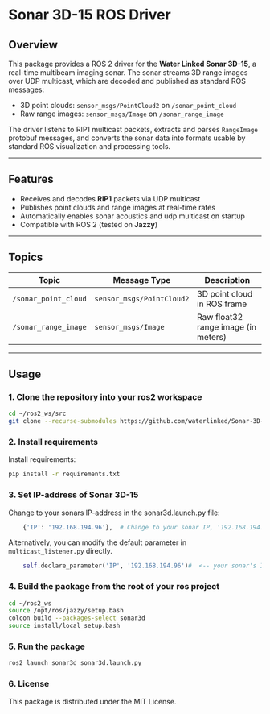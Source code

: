 # Sonar 3D-15 ROS Driver

## Overview

This package provides a ROS 2 driver for the **Water Linked Sonar 3D-15**, a real-time multibeam imaging sonar. The sonar streams 3D range images over UDP multicast, which are decoded and published as standard ROS messages:

- 3D point clouds: `sensor_msgs/PointCloud2` on `/sonar_point_cloud`
- Raw range images: `sensor_msgs/Image` on `/sonar_range_image`

The driver listens to RIP1 multicast packets, extracts and parses `RangeImage` protobuf messages, and converts the sonar data into formats usable by standard ROS visualization and processing tools.

---

## Features

- Receives and decodes **RIP1** packets via UDP multicast
- Publishes point clouds and range images at real-time rates
- Automatically enables sonar acoustics and udp multicast on startup
- Compatible with ROS 2 (tested on **Jazzy**)

---

## Topics

| Topic               | Message Type              | Description                        |
|--------------------|---------------------------|------------------------------------|
| `/sonar_point_cloud` | `sensor_msgs/PointCloud2` | 3D point cloud in ROS frame        |
| `/sonar_range_image` | `sensor_msgs/Image`       | Raw float32 range image (in meters) |

---

## Usage

### 1. Clone the repository into your ros2 workspace

```bash
cd ~/ros2_ws/src
git clone --recurse-submodules https://github.com/waterlinked/Sonar-3D-15-ROS-driver.git
```

### 2. Install requirements

Install requirements:

```bash
pip install -r requirements.txt
```


### 3. Set IP-address of Sonar 3D-15

Change to your sonars IP-address in the sonar3d.launch.py file:

```python
    {'IP': '192.168.194.96'},  # Change to your sonar IP, '192.168.194.96' is the fallback ip.
```
Alternatively, you can modify the default parameter in `multicast_listener.py` directly.

```python
    self.declare_parameter('IP', '192.168.194.96')#  <-- your sonar's IP here, '192.168.194.96' is the fallback ip.
```

### 4. Build the package from the root of your ros project

```bash
cd ~/ros2_ws
source /opt/ros/jazzy/setup.bash
colcon build --packages-select sonar3d
source install/local_setup.bash
```

### 5. Run the package

```bash
ros2 launch sonar3d sonar3d.launch.py
```

### 6. License

This package is distributed under the MIT License.

